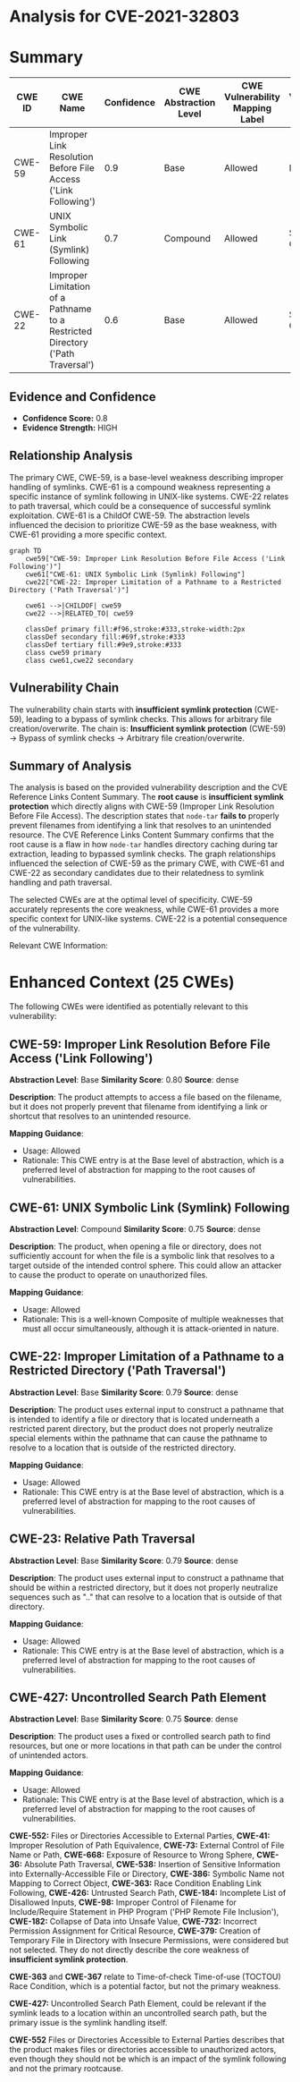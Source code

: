 # Analysis for CVE-2021-32803

# Summary
| CWE ID | CWE Name | Confidence | CWE Abstraction Level | CWE Vulnerability Mapping Label | CWE-Vulnerability Mapping Notes |
|---|---|---|---|---|---|
| CWE-59 | Improper Link Resolution Before File Access ('Link Following') | 0.9 | Base | Allowed | Primary CWE |
| CWE-61 | UNIX Symbolic Link (Symlink) Following | 0.7 | Compound | Allowed | Secondary Candidate |
| CWE-22 | Improper Limitation of a Pathname to a Restricted Directory ('Path Traversal') | 0.6 | Base | Allowed | Secondary Candidate |

## Evidence and Confidence

*   **Confidence Score:** 0.8
*   **Evidence Strength:** HIGH

## Relationship Analysis
The primary CWE, CWE-59, is a base-level weakness describing improper handling of symlinks. CWE-61 is a compound weakness representing a specific instance of symlink following in UNIX-like systems. CWE-22 relates to path traversal, which could be a consequence of successful symlink exploitation. CWE-61 is a ChildOf CWE-59. The abstraction levels influenced the decision to prioritize CWE-59 as the base weakness, with CWE-61 providing a more specific context.

```mermaid
graph TD
    cwe59["CWE-59: Improper Link Resolution Before File Access ('Link Following')"]
    cwe61["CWE-61: UNIX Symbolic Link (Symlink) Following"]
    cwe22["CWE-22: Improper Limitation of a Pathname to a Restricted Directory ('Path Traversal')"]

    cwe61 -->|CHILDOF| cwe59
    cwe22 -->|RELATED_TO| cwe59

    classDef primary fill:#f96,stroke:#333,stroke-width:2px
    classDef secondary fill:#69f,stroke:#333
    classDef tertiary fill:#9e9,stroke:#333
    class cwe59 primary
    class cwe61,cwe22 secondary
```

## Vulnerability Chain
The vulnerability chain starts with **insufficient symlink protection** (CWE-59), leading to a bypass of symlink checks. This allows for arbitrary file creation/overwrite. The chain is: **Insufficient symlink protection** (CWE-59) -> Bypass of symlink checks -> Arbitrary file creation/overwrite.

## Summary of Analysis
The analysis is based on the provided vulnerability description and the CVE Reference Links Content Summary. The **root cause** is **insufficient symlink protection** which directly aligns with CWE-59 (Improper Link Resolution Before File Access). The description states that `node-tar` **fails to** properly prevent filenames from identifying a link that resolves to an unintended resource. The CVE Reference Links Content Summary confirms that the root cause is a flaw in how `node-tar` handles directory caching during tar extraction, leading to bypassed symlink checks. The graph relationships influenced the selection of CWE-59 as the primary CWE, with CWE-61 and CWE-22 as secondary candidates due to their relatedness to symlink handling and path traversal.

The selected CWEs are at the optimal level of specificity. CWE-59 accurately represents the core weakness, while CWE-61 provides a more specific context for UNIX-like systems. CWE-22 is a potential consequence of the vulnerability.

Relevant CWE Information:

# Enhanced Context (25 CWEs)
The following CWEs were identified as potentially relevant to this vulnerability:

## CWE-59: Improper Link Resolution Before File Access ('Link Following')
**Abstraction Level**: Base
**Similarity Score**: 0.80
**Source**: dense

**Description**:
The product attempts to access a file based on the filename, but it does not properly prevent that filename from identifying a link or shortcut that resolves to an unintended resource.

**Mapping Guidance**:
- Usage: Allowed
- Rationale: This CWE entry is at the Base level of abstraction, which is a preferred level of abstraction for mapping to the root causes of vulnerabilities.

## CWE-61: UNIX Symbolic Link (Symlink) Following
**Abstraction Level**: Compound
**Similarity Score**: 0.75
**Source**: dense

**Description**:
The product, when opening a file or directory, does not sufficiently account for when the file is a symbolic link that resolves to a target outside of the intended control sphere. This could allow an attacker to cause the product to operate on unauthorized files.

**Mapping Guidance**:
- Usage: Allowed
- Rationale: This is a well-known Composite of multiple weaknesses that must all occur simultaneously, although it is attack-oriented in nature.

## CWE-22: Improper Limitation of a Pathname to a Restricted Directory ('Path Traversal')
**Abstraction Level**: Base
**Similarity Score**: 0.79
**Source**: dense

**Description**:
The product uses external input to construct a pathname that is intended to identify a file or directory that is located underneath a restricted parent directory, but the product does not properly neutralize special elements within the pathname that can cause the pathname to resolve to a location that is outside of the restricted directory.

**Mapping Guidance**:
- Usage: Allowed
- Rationale: This CWE entry is at the Base level of abstraction, which is a preferred level of abstraction for mapping to the root causes of vulnerabilities.

## CWE-23: Relative Path Traversal
**Abstraction Level**: Base
**Similarity Score**: 0.79
**Source**: dense

**Description**:
The product uses external input to construct a pathname that should be within a restricted directory, but it does not properly neutralize sequences such as ".." that can resolve to a location that is outside of that directory.

**Mapping Guidance**:
- Usage: Allowed
- Rationale: This CWE entry is at the Base level of abstraction, which is a preferred level of abstraction for mapping to the root causes of vulnerabilities.

## CWE-427: Uncontrolled Search Path Element
**Abstraction Level**: Base
**Similarity Score**: 0.75
**Source**: dense

**Description**:
The product uses a fixed or controlled search path to find resources, but one or more locations in that path can be under the control of unintended actors.

**Mapping Guidance**:
- Usage: Allowed
- Rationale: This CWE entry is at the Base level of abstraction, which is a preferred level of abstraction for mapping to the root causes of vulnerabilities.

**CWE-552:** Files or Directories Accessible to External Parties, **CWE-41:** Improper Resolution of Path Equivalence, **CWE-73:** External Control of File Name or Path, **CWE-668:** Exposure of Resource to Wrong Sphere, **CWE-36:** Absolute Path Traversal, **CWE-538:** Insertion of Sensitive Information into Externally-Accessible File or Directory, **CWE-386:** Symbolic Name not Mapping to Correct Object, **CWE-363:** Race Condition Enabling Link Following, **CWE-426:** Untrusted Search Path, **CWE-184:** Incomplete List of Disallowed Inputs, **CWE-98:** Improper Control of Filename for Include/Require Statement in PHP Program ('PHP Remote File Inclusion'), **CWE-182:** Collapse of Data into Unsafe Value, **CWE-732:** Incorrect Permission Assignment for Critical Resource, **CWE-379:** Creation of Temporary File in Directory with Insecure Permissions, were considered but not selected. They do not directly describe the core weakness of **insufficient symlink protection**.

**CWE-363** and **CWE-367** relate to Time-of-check Time-of-use (TOCTOU) Race Condition, which is a potential factor, but not the primary weakness.

**CWE-427:** Uncontrolled Search Path Element, could be relevant if the symlink leads to a location within an uncontrolled search path, but the primary issue is the symlink handling itself.

**CWE-552** Files or Directories Accessible to External Parties describes that the product makes files or directories accessible to unauthorized actors, even though they should not be which is an impact of the symlink following and not the primary rootcause.